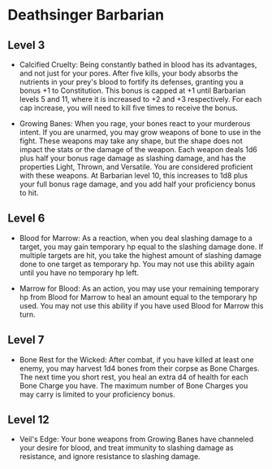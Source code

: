 # Deathsinger Barbarian


## Level 3
- Calcified Cruelty: Being constantly bathed in blood has its advantages, and not just for your pores. After five kills, your body absorbs the nutrients in your prey's blood to fortify its defenses, granting you a bonus +1 to Constitution. This bonus is capped at +1 until Barbarian levels 5 and 11, where it is increased to +2 and +3 respectively. For each cap increase, you will need to kill five times to receive the bonus.

- Growing Banes: When you rage, your bones react to your murderous intent. If you are unarmed, you may grow weapons of bone to use in the fight. These weapons may take any shape, but the shape does not impact the stats or the damage of the weapon. Each weapon deals 1d6 plus half your bonus rage damage as slashing damage, and has the properties Light, Thrown, and Versatile. You are considered proficient with these weapons. At Barbarian level 10, this increases to 1d8 plus your full bonus rage damage, and you add half your proficiency bonus to hit. 
    
## Level 6
- Blood for Marrow: As a reaction, when you deal slashing damage to a target, you may gain temporary hp equal to the slashing damage done. If multiple targets are hit, you take the highest amount of slashing damage done to one target as temporary hp. You may not use this ability again until you have no temporary hp left.

- Marrow for Blood: As an action, you may use your remaining temporary hp from Blood for Marrow to heal an amount equal to the temporary hp used. You may not use this ability if you have used Blood for Marrow this turn.

## Level 7
- Bone Rest for the Wicked: After combat, if you have killed at least one enemy, you may harvest 1d4 bones from their corpse as Bone Charges. The next time you short rest, you heal an extra d4 of health for each Bone Charge you have. The maximum number of Bone Charges you may carry is limited to your proficiency bonus.

## Level 12
- Veil's Edge: Your bone weapons from Growing Banes have channeled your desire for blood, and treat immunity to slashing damage as resistance, and ignore resistance to slashing damage.

